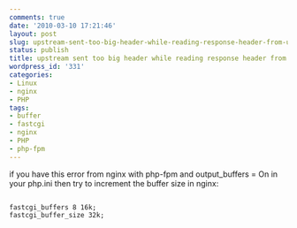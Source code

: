 ```yaml
---
comments: true
date: '2010-03-10 17:21:46'
layout: post
slug: upstream-sent-too-big-header-while-reading-response-header-from-upstream
status: publish
title: upstream sent too big header while reading response header from upstream
wordpress_id: '331'
categories:
- Linux
- nginx
- PHP
tags:
- buffer
- fastcgi
- nginx
- PHP
- php-fpm
---
```


if you have this error from nginx with php-fpm and output_buffers = On in your php.ini then try to increment the buffer size in nginx:  
```
  
fastcgi_buffers 8 16k;  
fastcgi_buffer_size 32k;  
```
  
  



